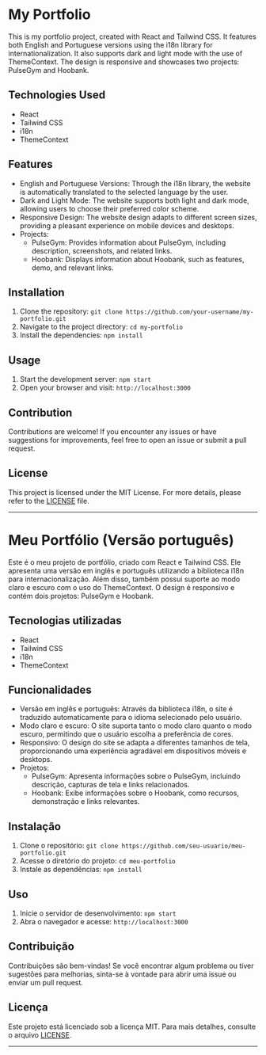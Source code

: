 # My Portfolio

This is my portfolio project, created with React and Tailwind CSS. It features both English and Portuguese versions using the i18n library for internationalization. It also supports dark and light mode with the use of ThemeContext. The design is responsive and showcases two projects: PulseGym and Hoobank.

## Technologies Used

- React
- Tailwind CSS
- i18n
- ThemeContext

## Features

- English and Portuguese Versions: Through the i18n library, the website is automatically translated to the selected language by the user.
- Dark and Light Mode: The website supports both light and dark mode, allowing users to choose their preferred color scheme.
- Responsive Design: The website design adapts to different screen sizes, providing a pleasant experience on mobile devices and desktops.
- Projects:
  - PulseGym: Provides information about PulseGym, including description, screenshots, and related links.
  - Hoobank: Displays information about Hoobank, such as features, demo, and relevant links.

## Installation

1. Clone the repository: `git clone https://github.com/your-username/my-portfolio.git`
2. Navigate to the project directory: `cd my-portfolio`
3. Install the dependencies: `npm install`

## Usage

1. Start the development server: `npm start`
2. Open your browser and visit: `http://localhost:3000`

## Contribution

Contributions are welcome! If you encounter any issues or have suggestions for improvements, feel free to open an issue or submit a pull request.

## License

This project is licensed under the MIT License. For more details, please refer to the [LICENSE](LICENSE) file.

---

# Meu Portfólio (Versão português)

Este é o meu projeto de portfólio, criado com React e Tailwind CSS. Ele apresenta uma versão em inglês e português utilizando a biblioteca i18n para internacionalização. Além disso, também possui suporte ao modo claro e escuro com o uso do ThemeContext. O design é responsivo e contém dois projetos: PulseGym e Hoobank.

## Tecnologias utilizadas

- React
- Tailwind CSS
- i18n
- ThemeContext

## Funcionalidades

- Versão em inglês e português: Através da biblioteca i18n, o site é traduzido automaticamente para o idioma selecionado pelo usuário.
- Modo claro e escuro: O site suporta tanto o modo claro quanto o modo escuro, permitindo que o usuário escolha a preferência de cores.
- Responsivo: O design do site se adapta a diferentes tamanhos de tela, proporcionando uma experiência agradável em dispositivos móveis e desktops.
- Projetos:
  - PulseGym: Apresenta informações sobre o PulseGym, incluindo descrição, capturas de tela e links relacionados.
  - Hoobank: Exibe informações sobre o Hoobank, como recursos, demonstração e links relevantes.

## Instalação

1. Clone o repositório: `git clone https://github.com/seu-usuario/meu-portfolio.git`
2. Acesse o diretório do projeto: `cd meu-portfolio`
3. Instale as dependências: `npm install`

## Uso

1. Inicie o servidor de desenvolvimento: `npm start`
2. Abra o navegador e acesse: `http://localhost:3000`

## Contribuição

Contribuições são bem-vindas! Se você encontrar algum problema ou tiver sugestões para melhorias, sinta-se à vontade para abrir uma issue ou enviar um pull request.

## Licença

Este projeto está licenciado sob a licença MIT. Para mais detalhes, consulte o arquivo [LICENSE](LICENSE).

---
